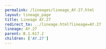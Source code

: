 ```yaml
---
permalink: /lineages/lineage_AY.27.html
layout: lineage_page
title: Lineage AY.27
redirect_to: ../lineage.html?lineage=AY.27
lineage: AY.27
parent: B.1.617.2
children: ['AY.27']
---
```


